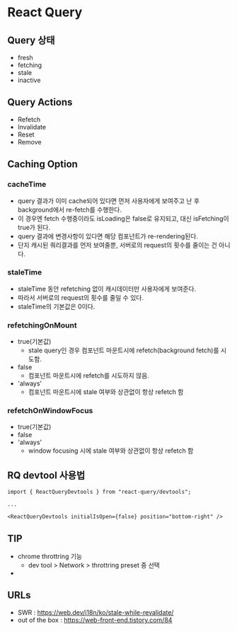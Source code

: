 # React Query

## Query 상태

- fresh
- fetching
- stale
- inactive

## Query Actions

- Refetch
- Invalidate
- Reset
- Remove

## Caching Option

### cacheTime

- query 결과가 이미 cache되어 있다면 먼저 사용자에게 보여주고 난 후 background에서 re-fetch를 수행한다.
- 이 경우엔 fetch 수행중이라도 isLoading은 false로 유지되고, 대신 isFetching이 true가 된다.
- query 결과에 변경사항이 있다면 해당 컴포넌트가 re-rendering된다.
- 단지 캐시된 쿼리결과를 먼저 보여줄뿐, 서버로의 request의 횟수를 줄이는 건 아니다.

### staleTime

- staleTime 동안 refetching 없이 캐시데이터만 사용자에게 보여준다.
- 따라서 서버로의 request의 횟수를 줄일 수 있다.
- staleTime의 기본값은 0이다.

### refetchingOnMount

- true(기본값)
  - stale query인 경우 컴포넌트 마운트시에 refetch(background fetch)를 시도함.
- false
  - 컴포넌트 마운트시에 refetch를 시도하지 않음.
- 'always'
  - 컴포넌트 마운트시에 stale 여부와 상관없이 항상 refetch 함

### refetchOnWindowFocus

- true(기본값)
- false
- 'always'
  - window focusing 시에 stale 여부와 상관없이 항상 refetch 함

## RQ devtool 사용법

```
import { ReactQueryDevtools } from "react-query/devtools";

...

<ReactQueryDevtools initialIsOpen={false} position="bottom-right" />

```

## TIP

- chrome throttring 기능
  - dev tool > Network > throttring preset 중 선택
-

## URLs

- SWR : https://web.dev/i18n/ko/stale-while-revalidate/
- out of the box : https://web-front-end.tistory.com/84
